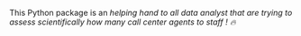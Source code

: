 This Python package is an <i>helping hand<i> to all data analyst that are trying to assess scientifically how many call center agents to staff ! 🔥
